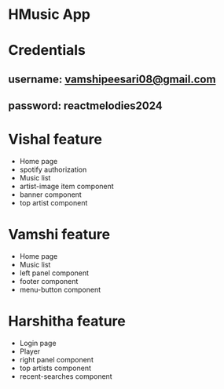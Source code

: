 # HMusic App

# Credentials
## username: vamshipeesari08@gmail.com
## password: reactmelodies2024

# Vishal feature

- Home page
- spotify authorization 
- Music list 
- artist-image item component
- banner component
- top artist component


# Vamshi feature

- Home page
- Music list
- left panel component
- footer component
- menu-button component

# Harshitha feature

- Login page
- Player
- right panel component
- top artists component
- recent-searches component